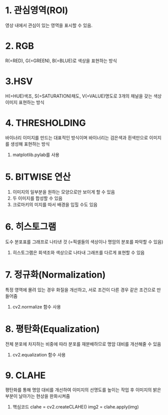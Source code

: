 # 1. 관심영역(ROI)
영상 내에서 관심이 있는 영역을 표시할 수 있음.

# 2. RGB
R(=RED), G(=GREEN), B(=BLUE)로 색상을 표현하는 방식

# 3.HSV
H(=HUE)색조, S(=SATURATION)채도, V(=VALUE)명도로 3개의 채널을 갖는 색상 이미지 표현하는 방식

# 4. THRESHOLDING
바이너리 이미지를 만드는 대표적인 방식이며 바이너리는 검은색과 흰색만으로 이미지를 생성해 표현하는 방식
1. matplotlib.pylab를 사용

# 5. BITWISE 연산
1. 이미지의 일부분을 원하는 모양으로만 보이게 할 수 있음
2. 두 이미지를 합성할 수 있음
3. 크로마키의 미지를 따서 배경을 입힐 수도 있음

# 6. 히스토그램
도수 분포표를 그래프로 나타낸 것 (=픽셀들의 색상이나 명암의 분포를 파악할 수 있음)
1. 히스토그램은 회색조와 색상으로 나타내 그래프를 다르게 표현할 수 있음

# 7. 정규화(Normalization)
특정 영역에 몰려 있는 경우 화질을 개선하고, 서로 조건이 다른 경우 같은 조건으로 만들어줌
1. cv2.normalize 함수 사용

# 8. 평탄화(Equalization)
전체 분포에 차지하는 비중에 따라 분포를 재분배하므로 명암 대비를 개선해줄 수 있음
1. cv2.equalization 함수 사용

# 9. CLAHE
평탄화를 통해 명암 대비를 개선하여 이미지의 선명도를 높이는 작업 후 이미지의 밝은 부분이 날아가는 현상을 완화시켜줌
1. 핵심코드 
clahe = cv2.createCLAHE()
img2 = clahe.apply(img)
